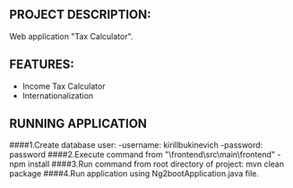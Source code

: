 ## PROJECT DESCRIPTION:

Web application "Tax Calculator".

## FEATURES:
* Income Tax Calculator
* Internationalization

## RUNNING APPLICATION

####1.Create database user:
	-username: kirillbukinevich
	-password: password
####2.Execute command from "\frontend\src\main\frontend" -  npm install
####3.Run command from root directory of project: mvn clean package
####4.Run application using Ng2bootApplication.java file.
